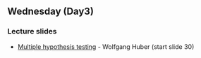 ## Wednesday (Day3)

### Lecture slides

- [Multiple hypothesis testing](../lecture/1-monday/lecture-04-testing/testing.pdf) - Wolfgang Huber (start slide 30)
